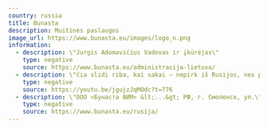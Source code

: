 ```yaml
---
country: russia
title: Bunasta
description: Muitinės paslaugos
image_url: https://www.bunasta.eu/images/logo_n.png
information:
  - description: \"Jurgis Adomavičius Vadovas ir įkūrėjas\"
    type: negative
    source: https://www.bunasta.eu/administracija-lietuva/
  - description: \"čia slidi riba, kai sakai – nepirk iš Rusijos, nes palaikai režimą, pirk iš Ukrainos, nes palaikai kitą režimą\" - Jurgis Adomavičius
    type: negative
    source: https://youtu.be/jgujzJqMOdc?t=776
  - description: \"ООО «Бунаста ВИМ» &lt;...&gt; РФ, г. Смоленск, ул.\"
    type: negative
    source: https://www.bunasta.eu/rusija/
---
```

